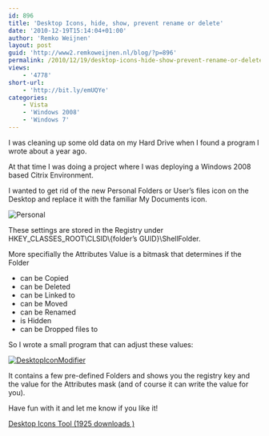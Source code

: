 ```yaml
---
id: 896
title: 'Desktop Icons, hide, show, prevent rename or delete'
date: '2010-12-19T15:14:04+01:00'
author: 'Remko Weijnen'
layout: post
guid: 'http://www2.remkoweijnen.nl/blog/?p=896'
permalink: /2010/12/19/desktop-icons-hide-show-prevent-rename-or-delete/
views:
    - '4778'
short-url:
    - 'http://bit.ly/emUQYe'
categories:
    - Vista
    - 'Windows 2008'
    - 'Windows 7'
---
```


I was cleaning up some old data on my Hard Drive when I found a program I wrote about a year ago.

At that time I was doing a project where I was deploying a Windows 2008 based Citrix Environment.

I wanted to get rid of the new Personal Folders or User’s files icon on the Desktop and replace it with the familiar My Documents icon.

![Personal](http://192.168.40.25:8081/wp-content/uploads/2010/12/personal.png)

These settings are stored in the Registry under HKEY\_CLASSES\_ROOT\\CLSID\\{folder’s GUID}\\ShellFolder.

More specifially the Attributes Value is a bitmask that determines if the Folder

- <div>can be Copied</div>
- <div>can be Deleted</div>
- <div>can be Linked to</div>
- <div>can be Moved</div>
- <div>can be Renamed</div>
- <div>is Hidden</div>
- <div>can be Dropped files to</div>

So I wrote a small program that can adjust these values:

[![DesktopIconModifier](http://192.168.40.25:8081/wp-content/uploads/2010/12/desktopiconmodifier-small.png)](http://192.168.40.25:8081/wp-content/uploads/2010/12/desktopiconmodifier.png)

It contains a few pre-defined Folders and shows you the registry key and the value for the Attributes mask (and of course it can write the value for you).

Have fun with it and let me know if you like it!

[ Desktop Icons Tool (1925 downloads ) ](http://192.168.40.25:8081/download/desktop-icons-tool/?tmstv=1726048919 "Version 1.4")